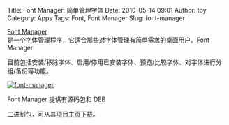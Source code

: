 Title: Font Manager: 简单管理字体
Date: 2010-05-14 09:01
Author: toy
Category: Apps
Tags: Font, Font Manager
Slug: font-manager

[Font Manager](http://code.google.com/p/font-manager/)  
是一个字体管理程序，它适合那些对字体管理有简单需求的桌面用户。Font
Manager  

目前包括安装/移除字体、启用/停用已安装字体、预览/比较字体、对字体进行分组/备份等功能。

[![font-manager](http://i.linuxtoy.org/images/2010/05/thumb-font-manager.png)](http://i.linuxtoy.org/images/2010/05/font-manager.png)

Font Manager 提供有源码包和 DEB  

二进制包，可从其[项目主页下载](http://code.google.com/p/font-manager/downloads/)。
